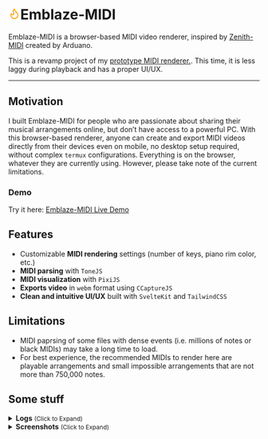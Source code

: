 # ![fire](./static/flame-1.png)Emblaze-MIDI

Emblaze-MIDI is a browser-based MIDI video renderer, inspired by [Zenith-MIDI](https://github.com/arduano/Zenith-MIDI) created by Arduano.

This is a revamp project of my [prototype MIDI renderer.](https://andrebryant.github.io/midi-visualizer/public/). This time, it is less laggy during playback and has a proper UI/UX.

<hr/>

## Motivation

I built Emblaze-MIDI for people who are passionate about sharing their musical arrangements online, but don’t have access to a powerful PC. With this browser-based renderer, anyone can create and export MIDI videos directly from their devices even on mobile, no desktop setup required, without complex `termux` configurations. Everything is on the browser, whatever they are currently using. However, please take note of the current limitations.

### Demo

Try it here: [Emblaze-MIDI Live Demo](https://emblaze-midi.vercel.app)

## Features

- Customizable **MIDI rendering** settings (number of keys, piano rim color, etc.)
- **MIDI parsing** with `ToneJS`
- **MIDI visualization** with `PixiJS`
- **Exports video** in `webm` format using `CCaptureJS`
- **Clean and intuitive UI/UX** built with `SvelteKit` and `TailwindCSS`

## Limitations

- MIDI paprsing of some files with dense events (i.e. millions of notes or black MIDIs) may take a long time to load.
- For best experience, the recommended MIDIs to render here are playable arrangements and small impossible arrangements that are not more than 750,000 notes.

## Some stuff

<details>
  <summary><b>Logs</b> <span style="font-size:12px">(Click to Expand)</span></summary>
  <blockquote>
    <ol>
      <li>Development started on August 2024 and stopped for a few months.</li>
      <li>Development resumed on July 2025, now with working UI features.</li>
    </ol>
  </blockquote>
</details>

<details>
    <summary><b>Screenshots</b> <span style="font-size:12px">(Click to Expand)</span></summary>
    <p align="center">
        <img src="./emblaze-readme/emblaze-1.png" width="512" />
        <img src="./emblaze-readme/emblaze-2.png" width="512" />
        <img src="./emblaze-readme/emblaze-3.png" width="512" />
        <img src="./emblaze-readme/emblaze-4.png" width="512" /> <br/>
        <img src="./emblaze-readme/emblaze-5.png" width="512" />
        <img src="./emblaze-readme/emblaze-6.png" width="512" />
    </p>
</details>

<!-- # create-svelte

Everything you need to build a Svelte project, powered by [`create-svelte`](https://github.com/sveltejs/kit/tree/main/packages/create-svelte).

## Creating a project

If you're seeing this, you've probably already done this step. Congrats!

```bash
# create a new project in the current directory
npm create svelte@latest

# create a new project in my-app
npm create svelte@latest my-app
```

## Developing

Once you've created a project and installed dependencies with `npm install` (or `pnpm install` or `yarn`), start a development server:

```bash
npm run dev

# or start the server and open the app in a new browser tab
npm run dev -- --open
```

## Building

To create a production version of your app:

```bash
npm run build
```

You can preview the production build with `npm run preview`.

> To deploy your app, you may need to install an [adapter](https://kit.svelte.dev/docs/adapters) for your target environment. -->
